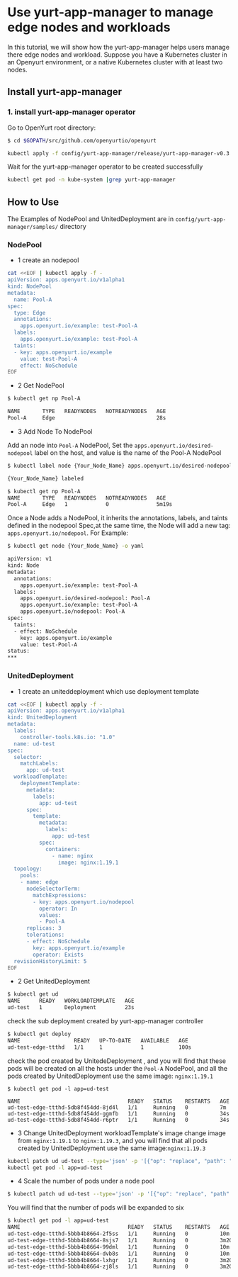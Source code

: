 
# Use yurt-app-manager to manage edge nodes and workloads

In this tutorial, we will show how the yurt-app-manager helps users manage
there edge nodes and workload.
Suppose you have a Kubernetes cluster in an Openyurt environment, or a native Kubernetes cluster with at least two nodes.

## Install yurt-app-manager

### 1. install yurt-app-manager operator

Go to OpenYurt root directory:
```bash
$ cd $GOPATH/src/github.com/openyurtio/openyurt
```

```bash
kubectl apply -f config/yurt-app-manager/release/yurt-app-manager-v0.3.0.yaml
```

Wait for the yurt-app-manager operator  to be created successfully
``` bash
kubectl get pod -n kube-system |grep yurt-app-manager
```

## How to Use

The Examples of NodePool and UnitedDeployment are in `config/yurt-app-manager/samples/` directory

### NodePool

- 1 create an nodepool
```bash
cat <<EOF | kubectl apply -f -
apiVersion: apps.openyurt.io/v1alpha1
kind: NodePool
metadata:
  name: Pool-A
spec:
  type: Edge
  annotations:
    apps.openyurt.io/example: test-Pool-A
  labels:
    apps.openyurt.io/example: test-Pool-A
  taints:
  - key: apps.openyurt.io/example
    value: test-Pool-A
    effect: NoSchedule
EOF
```

- 2 Get NodePool
```bash
$ kubectl get np Pool-A

NAME       TYPE   READYNODES   NOTREADYNODES   AGE
Pool-A     Edge                                28s
```

- 3 Add Node To NodePool

Add an node into `Pool-A` NodePool, Set the `apps.openyurt.io/desired-nodepool` label on the host, and value is the name of the Pool-A NodePool
```bash
$ kubectl label node {Your_Node_Name} apps.openyurt.io/desired-nodepool=Pool-A

{Your_Node_Name} labeled
```

```bash
$ kubectl get np Pool-A
NAME       TYPE   READYNODES   NOTREADYNODES   AGE
Pool-A     Edge   1            0               5m19s
```

Once a Node adds a NodePool, it inherits the annotations, labels, and taints defined in the nodepool Spec,at the same time, the Node will add a new tag: `apps.openyurt.io/nodepool`. For Example:
```bash
$ kubectl get node {Your_Node_Name} -o yaml

apiVersion: v1
kind: Node
metadata:
  annotations:
    apps.openyurt.io/example: test-Pool-A
  labels:
    apps.openyurt.io/desired-nodepool: Pool-A
    apps.openyurt.io/example: test-Pool-A
    apps.openyurt.io/nodepool: Pool-A
spec:
  taints:
  - effect: NoSchedule
    key: apps.openyurt.io/example
    value: test-Pool-A
status:
***
```

### UnitedDeployment

- 1 create an uniteddeployment which use deployment template

```bash
cat <<EOF | kubectl apply -f -
apiVersion: apps.openyurt.io/v1alpha1
kind: UnitedDeployment
metadata:
  labels:
    controller-tools.k8s.io: "1.0"
  name: ud-test
spec:
  selector:
    matchLabels:
      app: ud-test
  workloadTemplate:
    deploymentTemplate:
      metadata:
        labels:
          app: ud-test
      spec:
        template:
          metadata:
            labels:
              app: ud-test
          spec:
            containers:
              - name: nginx
                image: nginx:1.19.1
  topology:
    pools:
    - name: edge
      nodeSelectorTerm:
        matchExpressions:
        - key: apps.openyurt.io/nodepool
          operator: In
          values:
          - Pool-A
      replicas: 3
      tolerations:
      - effect: NoSchedule
        key: apps.openyurt.io/example
        operator: Exists
  revisionHistoryLimit: 5
EOF
```

- 2 Get UnitedDeployment
```bash
$ kubectl get ud
NAME      READY   WORKLOADTEMPLATE   AGE
ud-test   1       Deployment         23s
```

check the sub deployment created by yurt-app-manager controller
```bash
$ kubectl get deploy
NAME                 READY   UP-TO-DATE   AVAILABLE   AGE
ud-test-edge-ttthd   1/1     1            1           100s
```

check the pod created by UnitedeDeployment , and you will find that these pods will be created on all the hosts under the `Pool-A` NodePool,  and all the pods created by UnitedDeployment use the same image: `nginx:1.19.1`

```
$ kubectl get pod -l app=ud-test

NAME                                  READY   STATUS    RESTARTS   AGE
ud-test-edge-ttthd-5db8f454dd-8jd4l   1/1     Running   0          7m
ud-test-edge-ttthd-5db8f454dd-ggmfb   1/1     Running   0          34s
ud-test-edge-ttthd-5db8f454dd-r6ptr   1/1     Running   0          34s
```
- 3 Change UnitedDeployment workloadTemplate's image
change image from `nginx:1.19.1` to `nginx:1.19.3`, and you will find that all pods created by UnitedDeployment use the same image:`nginx:1.19.3`

```bash
kubectl patch ud ud-test --type='json' -p '[{"op": "replace", "path": "/spec/workloadTemplate/deploymentTemplate/spec/template/spec/containers/0/image", "value": "nginx:1.19.3"}]'
kubectl get pod -l app=ud-test
```

- 4 Scale the number of pods under a node pool
```bash
$ kubectl patch ud ud-test --type='json' -p '[{"op": "replace", "path": "/spec/topology/pools/0/replicas", "value": 6}]'
```
You will find that the number of pods will be expanded to six

```bash
$ kubectl get pod -l app=ud-test
NAME                                  READY   STATUS    RESTARTS   AGE
ud-test-edge-ttthd-5bbb4b8664-2f5ss   1/1     Running   0          10m
ud-test-edge-ttthd-5bbb4b8664-8sjs7   1/1     Running   0          3m20s
ud-test-edge-ttthd-5bbb4b8664-99dml   1/1     Running   0          10m
ud-test-edge-ttthd-5bbb4b8664-dvb8s   1/1     Running   0          10m
ud-test-edge-ttthd-5bbb4b8664-lxhgr   1/1     Running   0          3m20s
ud-test-edge-ttthd-5bbb4b8664-zj8ls   1/1     Running   0          3m20s
```

